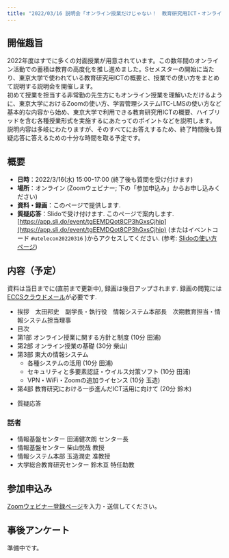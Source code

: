 ```yaml
---
title: "2022/03/16 説明会「オンライン授業だけじゃない！　教育研究用ICT・オンライン会議ツールの説明会」"
---
```


## 開催趣旨

2022年度はすでに多くの対面授業が用意されています。この数年間のオンライン活動での蓄積は教育の高度化を推し進めました。Sセメスターの開始に当たり、東京大学で使われている教育研究用ICTの概要と、授業での使い方をまとめて説明する説明会を開催します。<br>
初めて授業を担当する非常勤の先生方にもオンライン授業を理解いただけるように、東京大学におけるZoomの使い方、学習管理システムITC-LMSの使い方など基本的な内容から始め、東京大学で利用できる教育研究用ICTの概要、ハイブリッドを含む各種授業形式を実施するにあたってのポイントなどを説明します。<br>
説明内容は多岐にわたりますが、そのすべてにお答えするため、終了時間後も質疑応答に答えるための十分な時間を取る予定です。

## 概要

* **日時**：2022/3/16(水) 15:00-17:00 (終了後も質問を受け付けます)
* **場所**：オンライン (Zoomウェビナー; 下の「参加申込み」からお申し込みください)
* **資料・録画**：このページで提供します.
* **質疑応答**：Slidoで受け付けます. このページで案内します. [https://app.sli.do/event/tgEEMDQot8CP3hGxsCjhip](https://app.sli.do/event/tgEEMDQot8CP3hGxsCjhip) (またはイベントコード `#utelecon20220316` )からアクセスしてください. (参考: [Slidoの使い方ページ](/slido/))

## 内容（予定）

資料は当日までに(直前まで更新中), 録画は後日アップされます. 録画の閲覧には[ECCSクラウドメール](/eccs_cloud_email)が必要です.

- 挨拶　太田邦史　副学長・執行役　情報システム本部長　次期教育担当・情報システム担当理事
- 目次<!-- (**[資料](slides/00-index.pdf)****[動画](https://youtu.be/...)**)-->
- 第1部 オンライン授業に関する方針と制度 (10分 田浦<!--; **[資料](slides/01-xxx.pdf)**・**[動画](https://youtu.be/...)**-->)
- 第2部 オンライン授業の基礎 (30分 柴山<!--; **[資料](slides/02-xxx.pdf)**・**[動画](https://youtu.be/...)**-->)
- 第3部 東大の情報システム
    - 各種システムの活用 (10分 田浦<!--; **[資料](slides/03-1-xxx.pdf)**・**[動画](https://youtu.be/...)**-->)
    - セキュリティと多要素認証・ウイルス対策ソフト (10分 田浦<!--; **[資料](slides/03-2-xxx.pdf)**・**[動画](https://youtu.be/...)**-->)
    - VPN・WiFi・Zoomの追加ライセンス (10分 玉造<!--; **[資料](slides/03-3-vpn-wifi.pdf)**・**[動画](https://youtu.be/...)**-->)
- 第4部 教育研究における一歩進んだICT活用に向けて (20分 鈴木<!--; **[資料](slides/04-xxx.pdf)**・**[動画](https://youtu.be/...)**-->)
* 質疑応答<!-- (**[動画](https://youtu.be/...)**)-->

### 話者

- 情報基盤センター 田浦健次朗 センター長
- 情報基盤センター 柴山悦哉 教授
- 情報システム本部 玉造潤史 准教授
- 大学総合教育研究センター 鈴木亘 特任助教

## 参加申込み

[Zoomウェビナー登録ページ](https://u-tokyo-ac-jp.zoom.us/webinar/register/WN_SqIEjYx4S6uV9YaVef5ryg)を入力・送信してください。

## 事後アンケート

準備中です。
